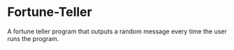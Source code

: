 # Fortune-Teller
A fortune teller program that outputs a random message every time the user runs the program.
